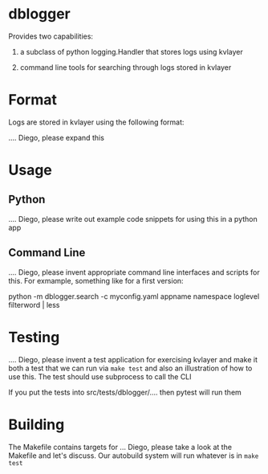 dblogger
========

Provides two capabilities:

1) a subclass of python logging.Handler that stores logs using kvlayer

2) command line tools for searching through logs stored in kvlayer



Format
======

Logs are stored in kvlayer using the following format:

.... Diego, please expand this




Usage
=====
Python
------

.... Diego, please write out example code snippets for using this in a python app



Command Line
------------

.... Diego, please invent appropriate command line interfaces and
scripts for this.  For exmample, something like for a first version:


   python -m dblogger.search -c myconfig.yaml  appname  namespace   loglevel  filterword  | less



Testing
=======

.... Diego, please invent a test application for exercising kvlayer
and make it both a test that we can run via `make test` and also an
illustration of how to use this.  The test should use subprocess to
call the CLI

If you put the tests into src/tests/dblogger/.... then pytest will run
them


Building
========

The Makefile contains targets for ... Diego, please take a look at the
Makefile and let's discuss.  Our autobuild system will run whatever is
in `make test`


